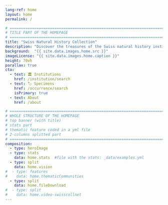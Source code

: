 ```yaml
---
lang-ref: home
layout: home
permalink: /

# ====================================================================================
# TITLE PART OF THE HOMEPAGE
# ====================================================================================
title: "Swiss Natural History Collection"
description: "Discover the treasures of the Swiss natural history institutions"
background:  "{{ site.data.images.home.src }}"
imageLicense: "{{ site.data.images.home.caption }}"
height: 70vh
parallax: true
cta:
  - text: 🏛️ Institutions
    href: /institution/search
  - text: 🏷️ Specimens
    href: /occurrence/search
    isPrimary: true
  - text: About
    href: /about

# ====================================================================================
# WHOLE STRUCTURE OF THE HOMEPAGE
# top banner (with title)
# stats part
# thematic feature coded in a yml file
# 2-columns splitted part
# ====================================================================================
composition:
  - type: heroImage
  - type: stats
    data: home.stats  #file with the stats: _data/examples.yml
  - type: split
    data: home.vision
#  - type: features
#    data: home.thematicCommunities
  - type: split
    data: home.fileDownload
#  - type: split
#    data: home.video-swisscollnet
---
```


<html lang="en">
<head>
  <meta charset="UTF-8">
  <meta name="viewport" content="width=device-width, initial-scale=1.0">
  <title>Back to Top Button</title>
  <style>
    /* Style for the Back to Top Button */
    #back-to-top {
      position: fixed;
      bottom: 40px;
      right: 120px;
      display: none;
      background-color: #fa5e97;
      color: white;
      text-align: center;
      padding: 5px;
      border-radius: 5px;
      font-size: 18px;
      cursor: pointer;
      z-index: 1000;
      width: 70px; /* Width for the rectangle */
      height: 50px; /* Height for the rectangle */
      line-height: 40px;
    }

    #back-to-top:hover {
      background-color: #fa5e97;
    }
  </style>
</head>

<body>

  <!-- Back to Top Button -->
  <a id="back-to-top" href="#" title="Back to top">Up</a>

  <script>
    // Show or hide the button when scrolling
    window.onscroll = function() {
      scrollFunction();
    };

    function scrollFunction() {
      var backToTopButton = document.getElementById("back-to-top");
      if (document.body.scrollTop > 20 || document.documentElement.scrollTop > 20) {
        backToTopButton.style.display = "block";
      } else {
        backToTopButton.style.display = "none";
      }
    }

    // Scroll to the top when the button is clicked
    document.getElementById("back-to-top").addEventListener("click", function(event) {
      event.preventDefault();
      document.body.scrollTop = 0; // For Safari
      document.documentElement.scrollTop = 0; // For Chrome, Firefox, IE, and Opera
    });
  </script>

</body>
</html>
